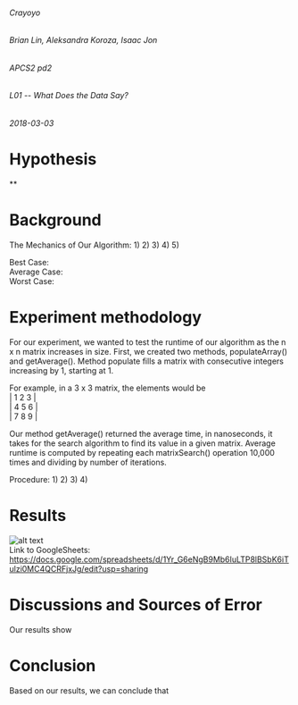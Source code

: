 ###### Crayoyo
###### Brian Lin, Aleksandra Koroza, Isaac Jon  
###### APCS2 pd2
###### L01 -- What Does the Data Say?
###### 2018-03-03

# Hypothesis
**

# Background 
The Mechanics of Our Algorithm: 
1) 
2) 
3) 
4) 
5) 

Best Case:  <br />
Average Case: <br />
Worst Case: <br />

# Experiment methodology
For our experiment, we wanted to test the runtime of our algorithm as the n x n matrix increases in size. 
First, we created two methods, populateArray() and getAverage(). Method populate fills a matrix with consecutive integers 
increasing by 1, starting at 1. 

For example, in a 3 x 3 matrix, the elements would be <br />
| 1 2 3 | <br />
| 4 5 6 | <br />
| 7 8 9 | <br />

Our method getAverage() returned the average time, in nanoseconds, it takes for the search algorithm to find its value in a given matrix. Average runtime is computed by repeating each matrixSearch() operation 10,000 times and dividing by number of iterations.


Procedure:
1) 
2) 
3) 
4) 


# Results
![alt text](screenshots/result.png "") <br />
Link to GoogleSheets: https://docs.google.com/spreadsheets/d/1Yr_G6eNgB9Mb6IuLTP8lBSbK6iTulzi0MC4QCRFjxJg/edit?usp=sharing

# Discussions and Sources of Error
Our results show 

# Conclusion
Based on our results, we can conclude that 
